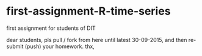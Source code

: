 # first-assignment-R-time-series
first assignment for students of DIT

dear students,
pls pull / fork from here until latest 30-09-2015, and then re-submit (push) your homework.
thx,
